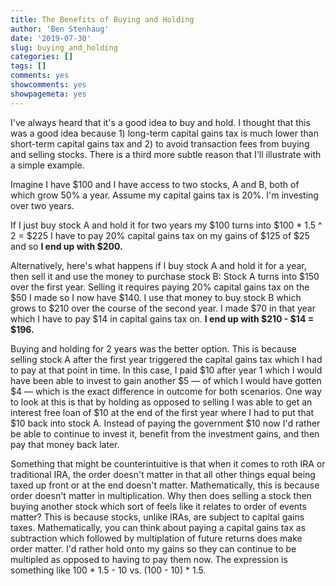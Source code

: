 ```yaml
---
title: The Benefits of Buying and Holding
author: 'Ben Stenhaug'
date: '2019-07-30'
slug: buying_and_holding
categories: []
tags: []
comments: yes
showcomments: yes
showpagemeta: yes
---
```


I've always heard that it's a good idea to buy and hold. I thought that this was a good idea because 1) long-term capital gains tax is much lower than short-term capital gains tax and 2) to avoid transaction fees from buying and selling stocks. There is a third more subtle reason that I'll illustrate with a simple example.

Imagine I have $100 and I have access to two stocks, A and B, both of which grow 50% a year. Assume my capital gains tax is 20%. I'm investing over two years.

If I just buy stock A and hold it for two years my $100 turns into $100 * 1.5 ^ 2 = $225 I have to pay 20% capital gains tax on my gains of $125 of $25 and so **I end up with $200.**

Alternatively, here's what happens if I buy stock A and hold it for a year, then sell it and use the money to purchase stock B: Stock A turns into $150 over the first year. Selling it requires paying 20% capital gains tax on the $50 I made so I now have $140. I use that money to buy stock B which grows to $210 over the course of the second year. I made $70 in that year which I have to pay $14 in capital gains tax on. **I end up with $210 - $14 = $196.**

Buying and holding for 2 years was the better option. This is because selling stock A after the first year triggered the capital gains tax which I had to pay at that point in time. In this case, I paid $10
after year 1 which I would have been able to invest to gain another $5 — of which I would have gotten $4 — which is the exact difference in outcome for both scenarios. One way to look at this is that by holding as opposed to selling I was able to get an interest free loan of $10 at the end of the first year where I had to put that $10 back into stock A. Instead of paying the government $10 now I'd rather be able to continue to invest it, benefit from the investment gains, and then pay that money back later.

Something that might be counterintuitive is that when it comes to roth IRA or traditional IRA, the order doesn't matter in that all other things equal being taxed up front or at the end doesn't matter. Mathematically, this is because order doesn't matter in multiplication. Why then does selling a stock then buying another stock which sort of feels like it relates to order of events matter? This is because stocks, unlike IRAs, are subject to capital gains taxes. Mathematically, you can think about paying a capital gains tax as subtraction which followed by multiplation of future returns does make order matter. I'd rather hold onto my gains so they can continue to be multipled as opposed to having to pay them now. The expression is something like 100 * 1.5 - 10 vs. (100 - 10) * 1.5.